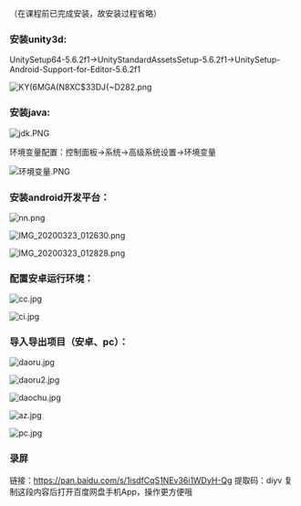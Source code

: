 （在课程前已完成安装，故安装过程省略）


### 安装unity3d:

UnitySetup64-5.6.2f1→UnityStandardAssetsSetup-5.6.2f1→UnitySetup-Android-Support-for-Editor-5.6.2f1

![KY(6MGA(N8XC$33DJ{~D282.png](https://upload-images.jianshu.io/upload_images/9460880-046c3acd0d2d7081.png?imageMogr2/auto-orient/strip%7CimageView2/2/w/1240)


### 安装java:

![jdk.PNG](https://upload-images.jianshu.io/upload_images/9460880-dbd71f13342f048a.PNG?imageMogr2/auto-orient/strip%7CimageView2/2/w/1240)

环境变量配置：控制面板→系统→高级系统设置→环境变量

![环境变量.PNG](https://upload-images.jianshu.io/upload_images/9460880-f4e88af16aac535c.PNG?imageMogr2/auto-orient/strip%7CimageView2/2/w/1240)

### 安装android开发平台：

![nn.png](https://upload-images.jianshu.io/upload_images/9460880-12f16eda69c871eb.png?imageMogr2/auto-orient/strip%7CimageView2/2/w/1240)

![IMG_20200323_012630.png](https://upload-images.jianshu.io/upload_images/9460880-44037a69eab4d628.png?imageMogr2/auto-orient/strip%7CimageView2/2/w/1240)

![IMG_20200323_012828.png](https://upload-images.jianshu.io/upload_images/9460880-e5acd316f3a03ee8.png?imageMogr2/auto-orient/strip%7CimageView2/2/w/1240)

### 配置安卓运行环境：

![cc.jpg](https://upload-images.jianshu.io/upload_images/9460880-f503c89db6c705fe.jpg?imageMogr2/auto-orient/strip%7CimageView2/2/w/1240)

![ci.jpg](https://upload-images.jianshu.io/upload_images/9460880-089e8fb7f951d675.jpg?imageMogr2/auto-orient/strip%7CimageView2/2/w/1240)

### 导入导出项目（安卓、pc）：

![daoru.jpg](https://upload-images.jianshu.io/upload_images/9460880-f8ea8592c8180b43.jpg?imageMogr2/auto-orient/strip%7CimageView2/2/w/1240)

![daoru2.jpg](https://upload-images.jianshu.io/upload_images/9460880-fa5b6495a9b79fb6.jpg?imageMogr2/auto-orient/strip%7CimageView2/2/w/1240)

![daochu.jpg](https://upload-images.jianshu.io/upload_images/9460880-3b6aceab9890a463.jpg?imageMogr2/auto-orient/strip%7CimageView2/2/w/1240)

![az.jpg](https://upload-images.jianshu.io/upload_images/9460880-4f2f8c01b1fc2a99.jpg?imageMogr2/auto-orient/strip%7CimageView2/2/w/1240)

![pc.jpg](https://upload-images.jianshu.io/upload_images/9460880-bbb0492e114afefc.jpg?imageMogr2/auto-orient/strip%7CimageView2/2/w/1240)

### 录屏
链接：https://pan.baidu.com/s/1isdfCqS1NEv36i1WDyH-Qg 
提取码：diyv 
复制这段内容后打开百度网盘手机App，操作更方便哦
